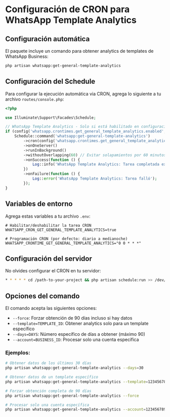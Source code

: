 # Configuración de CRON para WhatsApp Template Analytics

## Configuración automática

El paquete incluye un comando para obtener analytics de templates de WhatsApp Business:

```bash
php artisan whatsapp:get-general-template-analytics
```

## Configuración del Schedule

Para configurar la ejecución automática via CRON, agrega lo siguiente a tu archivo `routes/console.php`:

```php
<?php

use Illuminate\Support\Facades\Schedule;

// WhatsApp Template Analytics - Solo si está habilitado en configuración
if (config('whatsapp.crontimes.get_general_template_analytics.enabled', false)) {
    Schedule::command('whatsapp:get-general-template-analytics')
        ->cron(config('whatsapp.crontimes.get_general_template_analytics.schedule', '0 0 * * *'))
        ->onOneServer()
        ->runInBackground()
        ->withoutOverlapping(60) // Evitar solapamientos por 60 minutos
        ->onSuccess(function () {
            Log::info('WhatsApp Template Analytics: Tarea completada exitosamente');
        })
        ->onFailure(function () {
            Log::error('WhatsApp Template Analytics: Tarea falló');
        });
}
```

## Variables de entorno

Agrega estas variables a tu archivo `.env`:

```env
# Habilitar/deshabilitar la tarea CRON
WHATSAPP_CRON_GET_GENERAL_TEMPLATE_ANALYTICS=true

# Programación CRON (por defecto: diario a medianoche)
WHATSAPP_CRONTIME_GET_GENERAL_TEMPLATE_ANALYTICS="0 0 * * *"
```

## Configuración del servidor

No olvides configurar el CRON en tu servidor:

```bash
* * * * * cd /path-to-your-project && php artisan schedule:run >> /dev/null 2>&1
```

## Opciones del comando

El comando acepta las siguientes opciones:

- `--force`: Forzar obtención de 90 días incluso si hay datos
- `--template=TEMPLATE_ID`: Obtener analytics solo para un template específico
- `--days=DAYS`: Número específico de días a obtener (máximo 90)
- `--account=BUSINESS_ID`: Procesar solo una cuenta específica

### Ejemplos:

```bash
# Obtener datos de los últimos 30 días
php artisan whatsapp:get-general-template-analytics --days=30

# Obtener datos de un template específico
php artisan whatsapp:get-general-template-analytics --template=123456789

# Forzar obtención completa de 90 días
php artisan whatsapp:get-general-template-analytics --force

# Procesar solo una cuenta específica
php artisan whatsapp:get-general-template-analytics --account=1234567890
```